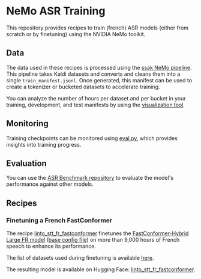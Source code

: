 # NeMo ASR Training

This repository provides recipes to train (french) ASR models (either from scratch or by finetuning) using the NVIDIA NeMo toolkit.

## Data

The data used in these recipes is processed using the [ssak NeMo pipeline](https://github.com/linagora-labs/ssak/tree/main/tools/nemo). This pipeline takes Kaldi datasets and converts and cleans them into a single `train_manifest.jsonl`. Once generated, this manifest can be used to create a tokenizer or bucketed datasets to accelerate training.

You can analyze the number of hours per dataset and per bucket in your training, development, and test manifests by using the [visualization tool](fastconformer/visualization).

## Monitoring

Training checkpoints can be monitored using [eval.py](fastconformer/monitoring/eval.py), which provides insights into training progress.

## Evaluation

You can use the [ASR Benchmark repository](https://github.com/linagora-labs/asr_benchmark) to evaluate the model's performance against other models.

## Recipes

### Finetuning a French FastConformer

The recipe [linto\_stt\_fr\_fastconformer](fastconformer/yamls/finetuning_linto_stt_fr_fastconformer.yaml) finetunes the [FastConformer-Hybrid Large FR model](https://huggingface.co/nvidia/stt_fr_fastconformer_hybrid_large_pc) ([base config file](https://github.com/NVIDIA/NeMo/blob/main/examples/asr/conf/fastconformer/hybrid_transducer_ctc/fastconformer_hybrid_transducer_ctc_bpe.yaml)) on more than 9,000 hours of French speech to enhance its performance.

The list of datasets used during finetuning is available [here](fastconformer/datasets/dataset_list_nocacepunc.json).

The resulting model is available on Hugging Face: [linto\_stt\_fr\_fastconformer](https://huggingface.co/linagora/linto_stt_fr_fastconformer).
